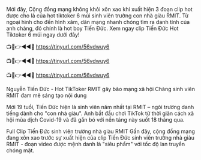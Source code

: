 Mới đây, Cộng đồng mạng không khỏi xôn xao khi xuất hiện 3 đoạn clip hot được cho là của hot tiktoker 6 múi sinh viên trường con nhà giàu RMIT. Từ ngoại hình cho đến hình xăm, dân mạng nhanh chóng tìm ra danh tính của anh chàng, đó chính là hot boy Tiến Đức. Xem ngay clip Tiến Đức Hot Tiktoker 6 múi ngay dưới đây!


📺📱👉◄◄🔴 https://tinyurl.com/56vdwuy6

📺📱👉◄◄🔴 https://tinyurl.com/56vdwuy6

📺📱👉◄◄🔴 https://tinyurl.com/56vdwuy6




Nguyễn Tiến Đức - Hot TikToker RMIT gây bão mạng xã hội
Chàng sinh viên RMIT đam mê sáng tạo nội dung

Mới 19 tuổi, Tiến Đức hiện là sinh viên năm nhất tại RMIT – ngôi trường danh tiếng dành cho "con nhà giàu". Anh bắt đầu chơi TikTok từ thời giãn cách xã hội mùa dịch Covid-19 và đã gắn bó với nền tảng này suốt 18 tháng qua.

Full Clip Tiến Đức sinh viên trường nhà giàu RMIT
Gần đây, cộng đồng mạng đang xôn xao trước sự xuất hiện của clip Tiến Đức sinh viên trường nhà giàu RMIT - đoạn video được mệnh danh là "siêu phẩm" với tốc độ lan truyền chóng mặt.
